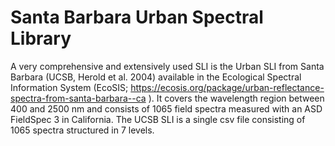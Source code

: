 # Santa Barbara Urban Spectral Library

A very comprehensive and extensively used SLI is the Urban SLI from Santa Barbara (UCSB, Herold et al. 2004) available in the Ecological Spectral Information System (EcoSIS; https://ecosis.org/package/urban-reflectance-spectra-from-santa-barbara--ca ). 
It covers the wavelength region between 400 and 2500 nm and consists of 1065 field spectra measured with an ASD FieldSpec 3 in California. 
The UCSB SLI is a single csv file consisting of 1065 spectra structured in 7 levels. 

